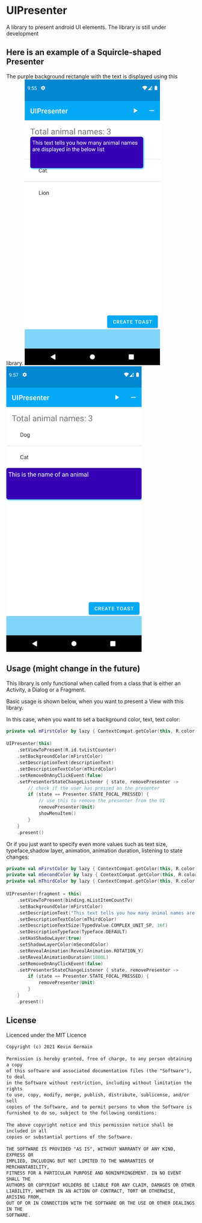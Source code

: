 # UIPresenter

A library to present android UI elements. The library is still under development

## Here is an example of a Squircle-shaped Presenter

The purple background rectangle with the text is displayed using this library.
<img src="/screenshots/device-2021-12-08-095612.png" alt="A Squircle-shaped Presenter View" width="360" />
<img src="/screenshots/device-2021-12-08-095720.png" alt="A Squircle-shaped Presenter View" width="360" />

## Usage (might change in the future)

This library is only functional when called from a class that is either an Activity, a Dialog or a
Fragment.

Basic usage is shown below, when you want to present a View with this library.

In this case, when you want to set a background color, text, text color:

```kotlin
private val mFirstColor by lazy { ContextCompat.getColor(this, R.color.purple_700) }

UIPresenter(this)
    .setViewToPresent(R.id.tvListCounter)
    .setBackgroundColor(mFirstColor)
    .setDescriptionText(descriptionText)
    .setDescriptionTextColor(mThirdColor)
    .setRemoveOnAnyClickEvent(false)
    .setPresenterStateChangeListener { state, removePresenter ->
        // check if the user has pressed on the presenter
        if (state == Presenter.STATE_FOCAL_PRESSED) {
            // use this to remove the presenter from the UI
            removePresenter(Unit)
            showMenuItem()
        }
    }
    .present()
```

Or if you just want to specify even more values such as text size, typeface,shadow layer, animation,
animation duration, listening to state changes:

```kotlin
private val mFirstColor by lazy { ContextCompat.getColor(this, R.color.purple_700) }
private val mSecondColor by lazy { ContextCompat.getColor(this, R.color.blue_500) }
private val mThirdColor by lazy { ContextCompat.getColor(this, R.color.white) }

UIPresenter(fragment = this)
    .setViewToPresent(binding.mListItemCountTv)
    .setBackgroundColor(mFirstColor)
    .setDescriptionText("This text tells you how many animal names are displayed in the below list. There are 7 days in a week, the first one being Monday, the second one is Tuesday, the third one is Wednesday")
    .setDescriptionTextColor(mThirdColor)
    .setDescriptionTextSize(TypedValue.COMPLEX_UNIT_SP, 16f)
    .setDescriptionTypeface(Typeface.DEFAULT)
    .setHasShadowLayer(true)
    .setShadowLayerColor(mSecondColor)
    .setRevealAnimation(RevealAnimation.ROTATION_Y)
    .setRevealAnimationDuration(1000L)
    .setRemoveOnAnyClickEvent(false)
    .setPresenterStateChangeListener { state, removePresenter ->
        if (state == Presenter.STATE_FOCAL_PRESSED) {
            removePresenter(Unit)
        }
    }
    .present()
```

## License

Licenced under the MIT Licence

```
Copyright (c) 2021 Kevin Germain

Permission is hereby granted, free of charge, to any person obtaining a copy
of this software and associated documentation files (the "Software"), to deal
in the Software without restriction, including without limitation the rights
to use, copy, modify, merge, publish, distribute, sublicense, and/or sell
copies of the Software, and to permit persons to whom the Software is
furnished to do so, subject to the following conditions:

The above copyright notice and this permission notice shall be included in all
copies or substantial portions of the Software.

THE SOFTWARE IS PROVIDED "AS IS", WITHOUT WARRANTY OF ANY KIND, EXPRESS OR
IMPLIED, INCLUDING BUT NOT LIMITED TO THE WARRANTIES OF MERCHANTABILITY,
FITNESS FOR A PARTICULAR PURPOSE AND NONINFRINGEMENT. IN NO EVENT SHALL THE
AUTHORS OR COPYRIGHT HOLDERS BE LIABLE FOR ANY CLAIM, DAMAGES OR OTHER
LIABILITY, WHETHER IN AN ACTION OF CONTRACT, TORT OR OTHERWISE, ARISING FROM,
OUT OF OR IN CONNECTION WITH THE SOFTWARE OR THE USE OR OTHER DEALINGS IN THE
SOFTWARE.
```
